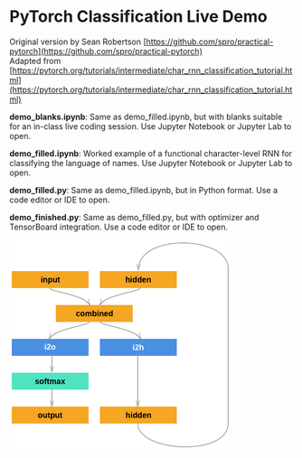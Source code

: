 # PyTorch Classification Live Demo

Original version by Sean Robertson  [https://github.com/spro/practical-pytorch](https://github.com/spro/practical-pytorch)  
Adapted from  [https://pytorch.org/tutorials/intermediate/char_rnn_classification_tutorial.html](https://pytorch.org/tutorials/intermediate/char_rnn_classification_tutorial.html)

**demo_blanks.ipynb**: Same as demo_filled.ipynb, but with blanks suitable for an in-class live coding session. Use Jupyter Notebook or Jupyter Lab to open.

**demo_filled.ipynb**: Worked example of a functional character-level RNN for classifying the language of names. Use Jupyter Notebook or Jupyter Lab to open.

**demo_filled.py**: Same as demo_filled.ipynb, but in Python format. Use a code editor or IDE to open.

**demo_finished.py**: Same as demo_filled.py, but with optimizer and TensorBoard integration. Use a code editor or IDE to open.

![RNN Visualization](rnn_visualization.png)